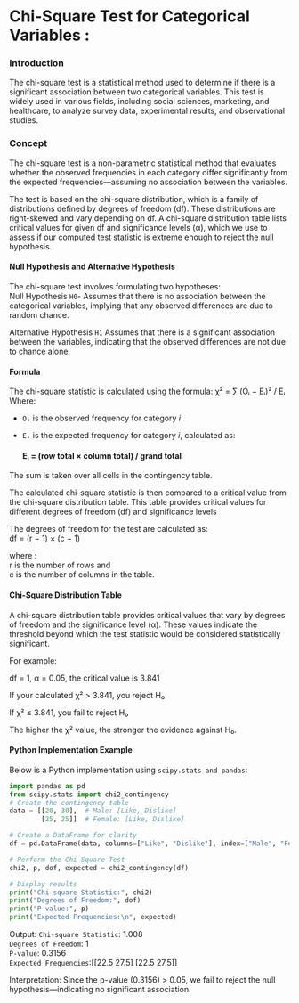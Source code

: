 # Chi-Square Test for Categorical Variables : 
### Introduction
The chi-square test is a statistical method used to determine if there is a significant association between two categorical variables. This test is widely used in various fields, including social sciences, marketing, and healthcare, to analyze survey data, experimental results, and observational studies.

### Concept
The chi-square test is a non-parametric statistical method that evaluates whether the observed frequencies in each category differ significantly from the expected frequencies—assuming no association between the variables.

The test is based on the chi-square distribution, which is a family of distributions defined by degrees of freedom (df). These distributions are right-skewed and vary depending on df. A chi-square distribution table lists critical values for given df and significance levels (α), which we use to assess if our computed test statistic is extreme enough to reject the null hypothesis.      

#### Null Hypothesis and Alternative Hypothesis          
The chi-square test involves formulating two hypotheses:                        
Null Hypothesis `H0`- Assumes that there is no association between the categorical variables, implying that any observed differences are due to random chance.

Alternative Hypothesis `H1` Assumes that there is a significant association between the variables, indicating that the observed differences are not due to chance alone.

#### Formula
The chi-square statistic is calculated using the formula:         χ² = ∑ (Oᵢ − Eᵢ)² / Eᵢ                      
Where:

- `Oᵢ` is the observed frequency for category *i*  
- `Eᵢ` is the expected frequency for category *i*, calculated as:

  #### Eᵢ = (row total × column total) / grand total

The sum is taken over all cells in the contingency table.

The calculated chi-square statistic is then compared to a critical value from the chi-square distribution table. This table provides critical values for different degrees of freedom (df) and significance levels 


The degrees of freedom for the test are calculated as:    
df = (r − 1) × (c − 1)

where :    
r is the number of rows and         
c is the number of columns in the table.        

#### Chi-Square Distribution Table
A chi-square distribution table provides critical values that vary by degrees of freedom and the significance level (α). These values indicate the threshold beyond which the test statistic would be considered statistically significant.

For example:

df = 1, α = 0.05, the critical value is 3.841

If your calculated χ² > 3.841, you reject H₀

If χ² ≤ 3.841, you fail to reject H₀

The higher the χ² value, the stronger the evidence against H₀.

#### Python Implementation Example
Below is a Python implementation using `scipy.stats and pandas`:

```python
import pandas as pd
from scipy.stats import chi2_contingency
# Create the contingency table
data = [[20, 30],  # Male: [Like, Dislike]
        [25, 25]]  # Female: [Like, Dislike]

# Create a DataFrame for clarity
df = pd.DataFrame(data, columns=["Like", "Dislike"], index=["Male", "Female"])

# Perform the Chi-Square Test
chi2, p, dof, expected = chi2_contingency(df)

# Display results
print("Chi-square Statistic:", chi2)
print("Degrees of Freedom:", dof)
print("P-value:", p)
print("Expected Frequencies:\n", expected)
```

Output:
`Chi-square Statistic`: 1.008           
`Degrees of Freedom`: 1                 
`P-value`: 0.3156                    
`Expected Frequencies`:[[22.5 27.5] [22.5 27.5]]           

Interpretation: Since the p-value (0.3156) > 0.05, we fail to reject the null hypothesis—indicating no significant association.






